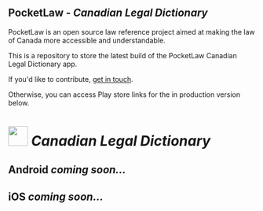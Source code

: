 ## PocketLaw - ***Canadian Legal Dictionary***
PocketLaw is an open source law reference project aimed at making the law of Canada more accessible and understandable.

This is a repository to store the latest build of the PocketLaw Canadian Legal Dictionary app. 

If you'd like to contribute, [get in touch](mailto:ggdev3@gmail.com).

Otherwise, you can access Play store links for the in production version below.

# <img src="https://github.com/simplegr33n/pocketlaw-production/blob/master/access-to-information-act/screenshots/logos/logo.png" width="40"> <i>Canadian Legal Dictionary</i>

## **Android** *coming soon...*

## **iOS** *coming soon...*




